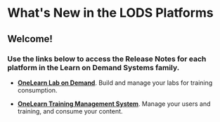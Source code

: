 # What's New in the LODS Platforms

## Welcome! 

### Use the links below to access the Release Notes for each platform in the Learn on Demand Systems family.

- [**OneLearn Lab on Demand**](/lod/whats-new.md). Build and manage your labs for training consumption.

- [**OneLearn Training Management System**](/tms/whats-new.md). Manage your users and training, and consume your content.
